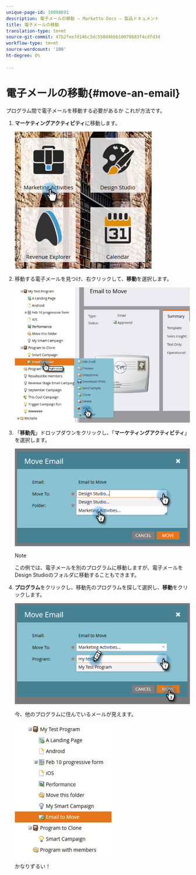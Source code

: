 ```yaml
---
unique-page-id: 10098691
description: 電子メールの移動 — Marketto Docs — 製品ドキュメント
title: 電子メールの移動
translation-type: tm+mt
source-git-commit: 47b2fee7d146c3dc558d4bbb10070683f4cdfd3d
workflow-type: tm+mt
source-wordcount: '100'
ht-degree: 0%

---
```



# 電子メールの移動{#move-an-email}

プログラム間で電子メールを移動する必要があるか これが方法です。

1. **マーケティングアクティビティ**&#x200B;に移動します。

   ![](assets/one-2.png)

1. 移動する電子メールを見つけ、右クリックして、**移動**&#x200B;を選択します。

   ![](assets/leadperformance.jpg)

1. 「**移動先**」ドロップダウンをクリックし、「**マーケティングアクティビティ**」を選択します。

   ![](assets/three-2.png)

   >[!NOTE]
   >
   >この例では、電子メールを別のプログラムに移動しますが、電子メールをDesign Studioのフォルダに移動することもできます。

1. **プログラム**&#x200B;をクリックし、移動先のプログラムを探して選択し、**移動**&#x200B;をクリックします。

   ![](assets/four-2.png)

   今、他のプログラムに住んでいるメールが見えます。

   ![](assets/leadperformance2.jpg)

   かなりずるい！

